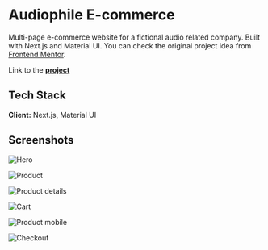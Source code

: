 
# Audiophile E-commerce

Multi-page e-commerce website for a fictional audio related company. Built with Next.js and Material UI.
You can check the original project idea from [Frontend Mentor](https://www.frontendmentor.io/challenges/kanban-task-management-web-app-wgQLt-HlbB).

Link to the **[project](https://audiophile-ecommerce-ayanori.vercel.app/)**

## Tech Stack

**Client:** Next.js, Material UI




## Screenshots

![Hero](https://i.postimg.cc/B6QkLggV/Screen-Shot-2022-07-02-at-23-14-45.png)

![Product](https://i.postimg.cc/s2tKy4LW/Screen-Shot-2022-10-27-at-11-16-37.png)

![Product details](https://i.postimg.cc/PJMMWs5b/Screen-Shot-2022-10-27-at-11-16-46.png)

![Cart](https://i.postimg.cc/xT050C66/Screen-Shot-2022-10-27-at-11-17-04.png)

![Product mobile](https://i.postimg.cc/rFvBn5VD/Screen-Shot-2022-09-08-at-14-55-21.png)

![Checkout](https://i.postimg.cc/cLwVV6CX/Screen-Shot-2022-09-08-at-14-54-47.png)
